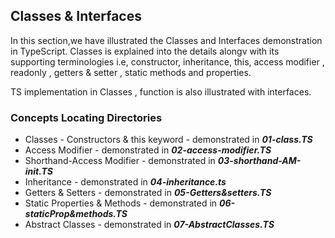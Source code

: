 ## Classes & Interfaces

In this section,we have illustrated the Classes and Interfaces demonstration in TypeScript.
Classes is explained into the details alongv with its supporting terminologies i.e,
constructor, inheritance, this, access modifier , readonly , getters & setter , static methods and properties. 

TS implementation in Classes , function is also illustrated with interfaces.

### Concepts Locating Directories

* Classes - Constructors & this keyword - demonstrated in ***01-class.TS***
* Access Modifier - demonstrated in ***02-access-modifier.TS***
* Shorthand-Access Modifier - demonstrated in ***03-shorthand-AM-init.TS***
* Inheritance - demonstrated in ***04-inheritance.ts***
* Getters & Setters  - demonstrated in ***05-Getters&setters.TS***
* Static Properties & Methods - demonstrated in ***06-staticProp&methods.TS***
* Abstract Classes - demonstrated in ***07-AbstractClasses.TS***